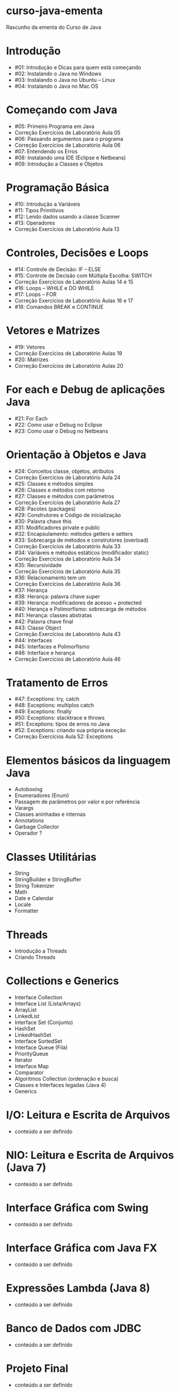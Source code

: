 # curso-java-ementa
Rascunho da ementa do Curso de Java

# Introdução
* \#01: Introdução e Dicas para quem está começando
* \#02: Instalando o Java no Windows
* \#03: Instalando o Java no Ubuntu – Linux
* \#04: Instalando o Java no Mac OS
 
# Começando com Java
* \#05: Primeiro Programa em Java
* Correção Exercícios de Laboratório Aula 05
* \#06: Passando argumentos para o programa
* Correção Exercícios de Laboratório Aula 06
* \#07: Entendendo os Erros
* \#08: Instalando uma IDE (Eclipse e Netbeans)
* \#09: Introdução a Classes e Objetos

# Programação Básica
* \#10: Introdução a Variáveis
* \#11: Tipos Primitivos
* \#12: Lendo dados usando a classe Scanner
* \#13: Operadores
* Correção Exercícios de Laboratório Aula 13

# Controles, Decisões e Loops
* \#14: Controle de Decisão: IF – ELSE
* \#15: Controle de Decisão com Múltipla Escolha: SWITCH
* Correção Exercícios de Laboratório Aulas 14 e 15
* \#16: Loops – WHILE e DO WHILE
* \#17: Loops – FOR
* Correção Exercícios de Laboratório Aulas 16 e 17
* \#18: Comandos BREAK e CONTINUE

# Vetores e Matrizes
* \#19: Vetores
* Correção Exercícios de Laboratório Aulas 19
* \#20: Matrizes
* Correção Exercícios de Laboratório Aulas 20

# For each e Debug de aplicações Java
* \#21: For Each
* \#22: Como usar o Debug no Eclipse
* \#23: Como usar o Debug no Netbeans

# Orientação à Objetos e Java
* \#24: Conceitos classe, objetos, atributos
* Correção Exercícios de Laboratório Aula 24
* \#25: Classes e métodos simples
* \#26: Classes e métodos com retorno
* \#27: Classes e métodos com parâmetros
* Correção Exercícios de Laboratório Aula 27
* \#28: Pacotes (packages)
* \#29: Construtores e Código de inicialização
* \#30: Palavra chave this
* \#31: Modificadores private e public
* \#32: Encapsulamento: métodos getters e setters
* \#33: Sobrecarga de métodos e construtores (overload)
* Correção Exercícios de Laboratório Aula 33
* \#34: Variáveis e métodos estáticos (modificador static)
* Correção Exercícios de Laboratório Aula 34
* \#35: Recursividade
* Correção Exercícios de Laboratório Aula 35
* \#36: Relacionamento tem um
* Correção Exercícios de Laboratório Aula 36
* \#37: Herança
* \#38: Herança: palavra chave super
* \#39: Herança: modificadores de acesso + protected
* \#40: Herança e Polimorfismo: sobrecarga de métodos
* \#41: Herança: classes abstratas
* \#42: Palavra chave final
* \#43: Classe Object
* Correção Exercícios de Laboratório Aula 43
* \#44: Interfaces
* \#45: Interfaces e Polimorfismo
* \#46: Interface e herança
* Correção Exercícios de Laboratório Aula 46

# Tratamento de Erros
* \#47: Exceptions: try, catch
* \#48: Exceptions: multiplos catch
* \#49: Exceptions: finally
* \#50: Exceptions: stacktrace e throws
* \#51: Exceptions: tipos de erros no Java
* \#52: Exceptions: criando sua própria exceção
* Correção Exercícios Aula 52: Exceptions

# Elementos básicos da linguagem Java
* Autoboxing
* Enumeradores (Enum)
* Passagem de parâmetros por valor e por referência
* Varargs
* Classes aninhadas e internas
* Annotations
* Garbage Collector
* Operador ?

# Classes Utilitárias
* String
* StringBuilder e StringBuffer
* String Tokenizer
* Math
* Date e Calendar
* Locale
* Formatter

# Threads
* Introdução a Threads
* Criando Threads
 
# Collections e Generics
* Interface Collection 
* Interface List (Lista/Arrays)
* ArrayList
* LinkedList
* Interface Set (Conjunto)
* HashSet
* LinkedHashSet 
* Interface SortedSet 
* Interface Queue (Fila)
* PriorityQueue
* Iterator
* Interface Map
* Comparator
* Algoritmos Collection (ordenação e busca)
* Classes e Interfaces legadas (Java 4)
* Generics

# I/O: Leitura e Escrita de Arquivos
* conteúdo a ser definido

# NIO: Leitura e Escrita de Arquivos (Java 7)
* conteúdo a ser definido

# Interface Gráfica com Swing
* conteúdo a ser definido

# Interface Gráfica com Java FX
* conteúdo a ser definido

# Expressões Lambda (Java 8)
* conteúdo a ser definido

# Banco de Dados com JDBC
* conteúdo a ser definido

# Projeto Final
* conteúdo a ser definido
